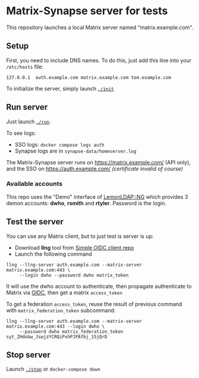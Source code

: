 # Matrix-Synapse server for tests

This repository launches a local Matrix server named "matrix.example.com".

## Setup

First, you need to include DNS names. To do this, just add this line into your
`/etc/hosts` file:

```
127.0.0.1  auth.example.com matrix.example.com tom.example.com
```

To initialize the server, simply launch [`./init`](./init)

## Run server

Just launch [`./run`](./run).

To see logs:

- SSO logs: `docker compose logs auth`
- Synapse logs are in `synapse-data/homeserver.log`

The Matrix-Synapse server runs on https://matrix.example.com/ (API only), and the SSO on https://auth.example.com/ _(certificate invalid of course)_

### Available accounts

This repo uses the "Demo" interface of [LemonLDAP::NG](https://lemonldap-ng.org/)
which provides 3 demon accounts: **dwho**, **rsmith** and **rtyler**.
Password is the login.

## Test the server

You can use any Matrix client, but to just test is server is up:

- Download **llng** tool from [Simple OIDC client repo](https://github.com/linagora/simple-oidc-client)
- Launch the following command

```shell
llng --llng-server auth.example.com --matrix-server matrix.example.com:443 \
     --login dwho --password dwho matrix_token
```

It will use the dwho account to authenticate, then propagate authenticate to Matrix via
[OIDC](https://openid.net/specs/openid-connect-core-1_0.html), then get a matrix `access_token`

To get a federation `access_token`, reuse the result of previous command with `matrix_federation_token` subcommand:

```shell
llng --llng-server auth.example.com --matrix-server matrix.example.com:443 --login dwho \
     --password dwho matrix_federation_token syt_ZHdobw_JswjzYCRQiPxhPJPAfbj_15jQrD
```

## Stop server

Launch [`./stop`](./stop) or `docker-compose down`
